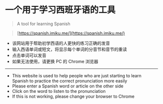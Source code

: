 # 一个用于学习西班牙语的工具

> A tool for learning Spanish

> [https://spanish.imiku.me/](https://spanish.imiku.me/)

- 该网站用于帮助初学西语的人更快的练习正确的发音
- 输入西语单词或短文，将显示每个单词的分音节和音节的重读
- 点击单词可以发音
- 如果无法使用，请更换 PC 的 Chrome 浏览器

---

- This website is used to help people who are just starting to learn Spanish to practice the correct pronunciation more easily
- Please enter a Spanish word or article on the other side
- Click on the word to listen to the pronunciation
- If this is not working, please change your browser to Chrome

